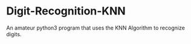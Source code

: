 # Digit-Recognition-KNN
An amateur python3 program that uses the KNN Algorithm to recognize digits.
